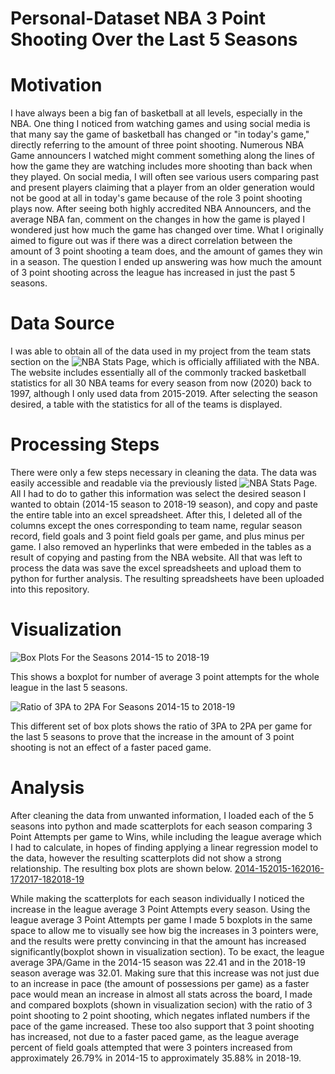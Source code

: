 # Personal-Dataset NBA 3 Point Shooting Over the Last 5 Seasons

# Motivation
I have always been a big fan of basketball at all levels, especially in the NBA. One thing I noticed from watching games and using social media is that many say the game of basketball has changed or "in today's game," directly referring to the amount of three point shooting. Numerous NBA Game announcers I watched might comment something along the lines of how the game they are watching includes more shooting than back when they played. On social media, I will often see various users comparing past and present players claiming that a player from an older generation would not be good at all in today's game because of the role 3 point shooting plays now. After seeing both highly accredited NBA Announcers, and the average NBA fan, comment on the changes in how the game is played I wondered just how much the game has changed over time. What I originally aimed to figure out was if there was a direct correlation between the amount of 3 point shooting a team does, and the amount of games they win in a season. The question I ended up answering was how much the amount of 3 point shooting across the league has increased in just the past 5 seasons.


# Data Source
I was able to obtain all of the data used in my project from the team stats section on the ![NBA Stats Page](https://www.nba.com/stats/teams/traditional/?sort=W_PCT&dir=-1), which is officially affiliated with the NBA. The website includes essentially all of the commonly tracked basketball statistics for all 30 NBA teams for every season from now (2020) back to 1997, although I only used data from 2015-2019. After selecting the season desired, a table with the statistics for all of the teams is displayed.

# Processing Steps
There were only a few steps necessary in cleaning the data. The data was easily accessible and readable via the previously listed ![NBA Stats Page](https://www.nba.com/stats/teams/traditional/?sort=W_PCT&dir=-1). All I had to do to gather this information was select the desired season I wanted to obtain (2014-15 season to 2018-19 season), and copy and paste the entire table into an excel spreadsheet. After this, I deleted all of the columns except the ones corresponding to team name, regular season record, field goals and 3 point field goals per game, and plus minus per game. I also removed an hyperlinks that were embeded in the tables as a result of copying and pasting from the NBA website. All that was left to process the data was save the excel spreadsheets and upload them to python for further analysis. The resulting spreadsheets have been uploaded into this repository.

# Visualization
![Box Plots For the Seasons 2014-15 to 2018-19](https://github.com/kianwazzu/Personal-Dataset/blob/master/all%20seasons%20boxplots.png)

This shows a boxplot for number of average 3 point attempts for the whole league in the last 5 seasons.

![Ratio of 3PA to 2PA For Seasons 2014-15 to 2018-19](https://github.com/kianwazzu/Personal-Dataset/blob/master/ratio.png)

This different set of box plots shows the ratio of 3PA to 2PA per game for the last 5 seasons to prove that the increase in the amount of 3 point shooting is not an effect of a faster paced game.


# Analysis
After cleaning the data from unwanted information, I loaded each of the 5 seasons into python and made scatterplots for each season comparing 3 Point Attempts per game to Wins, while including the league average which I had to calculate, in hopes of finding applying a linear regression model to the data, however the resulting scatterplots did not show a strong relationship. The resulting box plots are shown below.
[2014-15](https://github.com/kianwazzu/Personal-Dataset/blob/master/14-15%20scatterplot.png)[2015-16](https://github.com/kianwazzu/Personal-Dataset/blob/master/15-16.png)[2016-17](https://github.com/kianwazzu/Personal-Dataset/blob/master/16-17.png)[2017-18](https://github.com/kianwazzu/Personal-Dataset/blob/master/17-18.png)[2018-19](https://github.com/kianwazzu/Personal-Dataset/blob/master/16-17.png)

While making the scatterplots for each season individually I noticed the increase in the league average 3 Point Attempts every season. Using the league average 3 Point Attempts per game I made 5 boxplots in the same space to allow me to visually see how big the increases in 3 pointers were, and the results were pretty convincing in that the amount has increased significantly(boxplot shown in visualization section). To be exact, the league average 3PA/Game in the 2014-15 season was 22.41 and in the 2018-19 season average was 32.01.
Making sure that this increase was not just due to an increase in pace (the amount of possessions per game) as a faster pace would mean an increase in almost all stats across the board, I made and compared boxplots (shown in visualization secion) with the ratio of 3 point shooting to 2 point shooting, which negates inflated numbers if the pace of the game increased. These too also support that 3 point shooting has increased, not due to a faster paced game, as the league average percent of field goals attempted that were 3 pointers increased from approximately 26.79% in 2014-15 to approximately 35.88% in 2018-19.
